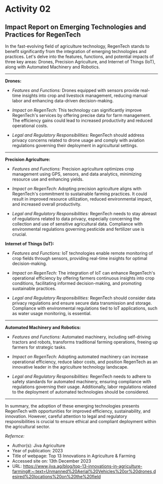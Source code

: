 # Activity 02

## Impact Report on Emerging Technologies and Practices for RegenTech

In the fast-evolving field of agriculture technology, RegenTech stands to benefit significantly from the integration of emerging technologies and practices. Let's delve into the features, functions, and potential impacts of three key areas: Drones, Precision Agriculture, and Internet of Things (IoT), along with Automated Machinery and Robotics.
___

**Drones:**

- *Features and Functions:* Drones equipped with sensors provide real-time insights into crop and livestock management, reducing manual labor and enhancing data-driven decision-making.

- *Impact on RegenTech:* This technology can significantly improve RegenTech's services by offering precise data for farm management. The efficiency gains could lead to increased productivity and reduced operational costs.

- *Legal and Regulatory Responsibilities:* RegenTech should address privacy concerns related to drone usage and comply with aviation regulations governing their deployment in agricultural settings.
___

**Precision Agriculture:**

- *Features and Functions:* Precision agriculture optimizes crop management using GPS, sensors, and data analytics, minimizing resource use and enhancing yields.

- *Impact on RegenTech:* Adopting precision agriculture aligns with RegenTech's commitment to sustainable farming practices. It could result in improved resource utilization, reduced environmental impact, and increased overall productivity.

- *Legal and Regulatory Responsibilities:* RegenTech needs to stay abreast of regulations related to data privacy, especially concerning the collection and use of sensitive agricultural data. Compliance with environmental regulations governing pesticide and fertilizer use is crucial.

**Internet of Things (IoT):**

- *Features and Functions:* IoT technologies enable remote monitoring of crop fields through sensors, providing real-time insights for optimal decision-making.

- *Impact on RegenTech:* The integration of IoT can enhance RegenTech's operational efficiency by offering farmers continuous insights into crop conditions, facilitating informed decision-making, and promoting sustainable practices.

- *Legal and Regulatory Responsibilities:* RegenTech should consider data privacy regulations and ensure secure data transmission and storage. Compliance with environmental regulations tied to IoT applications, such as water usage monitoring, is essential.
___

**Automated Machinery and Robotics:**

- *Features and Functions:* Automated machinery, including self-driving tractors and robots, transforms traditional farming operations, freeing up farmers for strategic tasks.

- *Impact on RegenTech:* Adopting automated machinery can increase operational efficiency, reduce labor costs, and position RegenTech as an innovative leader in the agriculture technology landscape.

- *Legal and Regulatory Responsibilities:* RegenTech needs to adhere to safety standards for automated machinery, ensuring compliance with regulations governing their usage. Additionally, labor regulations related to the deployment of automated technologies should be considered.
___

In summary, the adoption of these emerging technologies presents RegenTech with opportunities for improved efficiency, sustainability, and innovation. However, careful attention to legal and regulatory responsibilities is crucial to ensure ethical and compliant deployment within the agricultural sector.

*Refernce:*
+ Author(s): Jiva Agriculture
+ Year of publication: 2023
+ Title of webpage: Top 13 Innovations in Agriculture & Farming
+ Accessed site on: 13th December 2023
+ URL: https://www.jiva.ag/blog/top-13-innovations-in-agriculture-farming#:~:text=Unmanned%20Aerial%20Vehicles%20or%20drones,desired%20locations%20on%20the%20field
